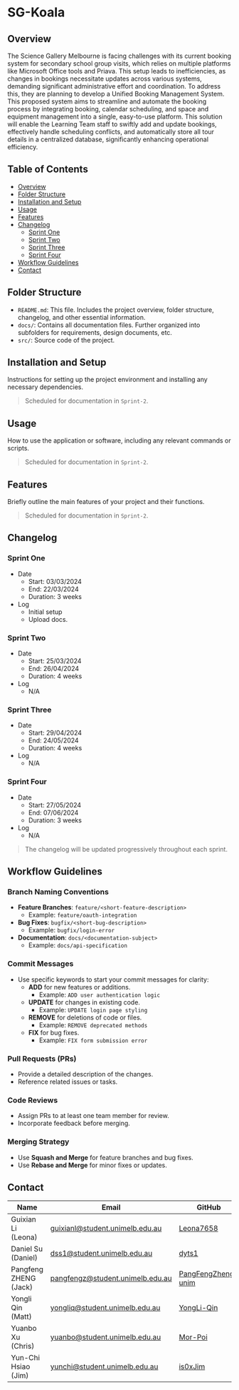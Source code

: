 # SG-Koala
## Overview
The Science Gallery Melbourne is facing challenges with its current booking system for secondary school group visits, which relies on multiple platforms like Microsoft Office tools and Priava. This setup leads to inefficiencies, as changes in bookings necessitate updates across various systems, demanding significant administrative effort and coordination. To address this, they are planning to develop a Unified Booking Management System. This proposed system aims to streamline and automate the booking process by integrating booking, calendar scheduling, and space and equipment management into a single, easy-to-use platform. This solution will enable the Learning Team staff to swiftly add and update bookings, effectively handle scheduling conflicts, and automatically store all tour details in a centralized database, significantly enhancing operational efficiency.

## Table of Contents
- [Overview](#overview)
- [Folder Structure](#folder-structure)
- [Installation and Setup](#installation-and-setup)
- [Usage](#usage)
- [Features](#features)
- [Changelog](#changelog)
  - [Sprint One](#sprint-one)
  - [Sprint Two](#sprint-two)
  - [Sprint Three](#sprint-three)
  - [Sprint Four](#sprint-four)
- [Workflow Guidelines](#workflow-guidelines) 
- [Contact](#contact)

## Folder Structure
- `README.md`: This file. Includes the project overview, folder structure, changelog, and other essential information.
- `docs/`: Contains all documentation files. Further organized into subfolders for requirements, design documents, etc.
- `src/`: Source code of the project.

## Installation and Setup
Instructions for setting up the project environment and installing any necessary dependencies.
> Scheduled for documentation in `Sprint-2`.

## Usage
How to use the application or software, including any relevant commands or scripts.
> Scheduled for documentation in `Sprint-2`.

## Features
Briefly outline the main features of your project and their functions.
> Scheduled for documentation in `Sprint-2`.

## Changelog
  ### Sprint One
  - Date
    - Start: 03/03/2024
    - End: 22/03/2024
    - Duration: 3 weeks
  - Log
    - Initial setup
    - Upload docs.
  ### Sprint Two
  - Date
    - Start: 25/03/2024
    - End: 26/04/2024
    - Duration: 4 weeks
  - Log
    - N/A   
  ### Sprint Three
  - Date
    - Start: 29/04/2024
    - End: 24/05/2024
    - Duration: 4 weeks
  - Log
    - N/A
  ### Sprint Four
  - Date
    - Start: 27/05/2024
    - End: 07/06/2024
    - Duration: 3 weeks
  - Log
    - N/A   
    
> The changelog will be updated progressively throughout each sprint.

## Workflow Guidelines

### Branch Naming Conventions
- **Feature Branches**: `feature/<short-feature-description>`
  - Example: `feature/oauth-integration`
- **Bug Fixes**: `bugfix/<short-bug-description>`
  - Example: `bugfix/login-error`
- **Documentation**: `docs/<documentation-subject>`
  - Example: `docs/api-specification`

### Commit Messages
- Use specific keywords to start your commit messages for clarity:
  - **ADD** for new features or additions.
    - Example: `ADD user authentication logic`
  - **UPDATE** for changes in existing code.
    - Example: `UPDATE login page styling`
  - **REMOVE** for deletions of code or files.
    - Example: `REMOVE deprecated methods`
  - **FIX** for bug fixes.
    - Example: `FIX form submission error`

### Pull Requests (PRs)
- Provide a detailed description of the changes.
- Reference related issues or tasks.

### Code Reviews
- Assign PRs to at least one team member for review.
- Incorporate feedback before merging.

### Merging Strategy
- Use **Squash and Merge** for feature branches and bug fixes.
- Use **Rebase and Merge** for minor fixes or updates.

## Contact
| Name                | Email                                  | GitHub                               |
|---------------------|----------------------------------------|--------------------------------------|
| Guixian Li (Leona)  | [guixianl@student.unimelb.edu.au](mailto:guixianl@student.unimelb.edu.au) | [Leona7658](#https://github.com/Leona7658) |
| Daniel Su (Daniel)  | [dss1@student.unimelb.edu.au](mailto:dss1@student.unimelb.edu.au)         | [dyts1](#https://github.com/dyts1) |
| Pangfeng ZHENG (Jack)| [pangfengz@student.unimelb.edu.au](mailto:pangfengz@student.unimelb.edu.au)| [PangFengZheng-unim](#https://github.com/PangFengZheng-unim) |
| Yongli Qin (Matt)   | [yongliq@student.unimelb.edu.au](mailto:yongliq@student.unimelb.edu.au)    | [YongLi-Qin](#https://github.com/YongLi-Qin) |
| Yuanbo Xu (Chris)   | [yuanbo@student.unimelb.edu.au](mailto:yuanbo@student.unimelb.edu.au)     | [Mor-Poi](#https://github.com/Mor-Poi) |
| Yun-Chi Hsiao (Jim) | [yunchi@student.unimelb.edu.au](mailto:yunchi@student.unimelb.edu.au)     | [is0xJim](#https://github.com/is0xjh25) |
